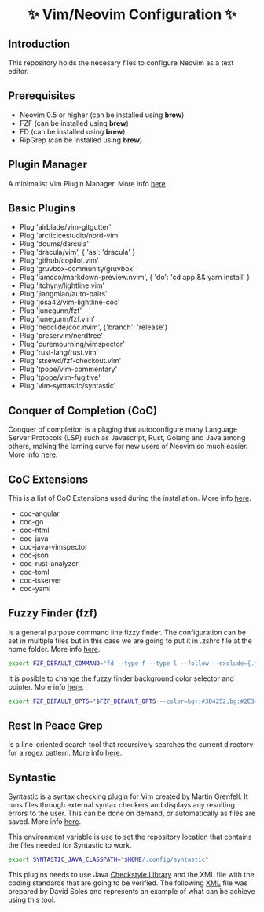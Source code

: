 <h1 align="center"> ✨ Vim/Neovim Configuration ✨ </h1>

## Introduction
This repository holds the necesary files to configure Neovim as a text editor.

## Prerequisites
- Neovim 0.5 or higher (can be installed using **brew**)
- FZF (can be installed using **brew**)
- FD (can be installed using **brew**)
- RipGrep (can be installed using **brew**)

## Plugin Manager
A minimalist Vim Plugin Manager. More info [here](https://github.com/junegunn/vim-plug).

## Basic Plugins
- Plug 'airblade/vim-gitgutter'
- Plug 'arcticicestudio/nord-vim'
- Plug 'doums/darcula'
- Plug 'dracula/vim', { 'as': 'dracula' }
- Plug 'github/copilot.vim'
- Plug 'gruvbox-community/gruvbox'
- Plug 'iamcco/markdown-preview.nvim', { 'do': 'cd app && yarn install' }
- Plug 'itchyny/lightline.vim'
- Plug 'jiangmiao/auto-pairs'
- Plug 'josa42/vim-lightline-coc'
- Plug 'junegunn/fzf'
- Plug 'junegunn/fzf.vim'
- Plug 'neoclide/coc.nvim', {'branch': 'release'}
- Plug 'preservim/nerdtree'
- Plug 'puremourning/vimspector'
- Plug 'rust-lang/rust.vim'
- Plug 'stsewd/fzf-checkout.vim'
- Plug 'tpope/vim-commentary'
- Plug 'tpope/vim-fugitive'
- Plug 'vim-syntastic/syntastic'

## Conquer of Completion (CoC)
Conquer of completion is a pluging that autoconfigure many Language Server Protocols (LSP) such as Javascript, Rust, Golang and Java among others, making the larning curve for new users of Neovim so much easier. More info [here](https://github.com/neoclide/coc.nvim).

## CoC Extensions
This is a list of CoC Extensions used during the installation. More info [here](https://github.com/neoclide/coc.nvim/wiki/Using-coc-extensions).
- coc-angular
- coc-go
- coc-html
- coc-java
- coc-java-vimspector
- coc-json
- coc-rust-analyzer
- coc-toml
- coc-tsserver
- coc-yaml

## Fuzzy Finder (fzf)
Is a general purpose command line fizzy finder. The configuration can be set in multiple files but in this case we are going to put it in .zshrc file at the home folder. More info [here](https://github.com/junegunn/fzf).

```bash
export FZF_DEFAULT_COMMAND="fd --type f --type l --follow --exclude={.m2,.git,.idea,.vscode,node_modules,target,'*.class'}"
```

It is posible to change the fuzzy finder background color selector and pointer. More info [here](https://github.com/junegunn/fzf/issues/1602#issuecomment-511663634).

```bash
export FZF_DEFAULT_OPTS="$FZF_DEFAULT_OPTS --color=bg+:#3B4252,bg:#2E3440,spinner:#81A1C1,hl:#616E88,fg:#D8DEE9,header:#616E88,info:#81A1C1,pointer:#81A1C1,marker:#81A1C1,fg+:#D8DEE9,prompt:#81A1C1,hl+:#81A1C1"
```

## Rest In Peace Grep
Is a line-oriented search tool that recursively searches the current directory for a regex pattern. More info [here](https://github.com/BurntSushi/ripgrep).

## Syntastic
Syntastic is a syntax checking plugin for Vim created by Martin Grenfell. It runs files through external syntax checkers and displays any resulting errors to the user. This can be done on demand, or automatically as files are saved. More info [here](https://github.com/vim-syntastic/syntastic).

This environment variable is use to set the repository location that contains the files needed for Syntastic to work.

```bash
export SYNTASTIC_JAVA_CLASSPATH="$HOME/.config/syntastic"
```

This plugins needs to use Java [Checkstyle Library](https://github.com/checkstyle/checkstyle/releases/) and the XML file with the coding standards that are going to be verified. The following [XML](https://gist.githubusercontent.com/davidsoles/86f9a454cdde53f0450b80cba856efe4/raw/12782c4995de44046aee4659b8fdaeb7d676cf5c/CheckstyleConfigurationUrbe.xml) file was prepared by David Soles and represents an example of what can be achieve using this tool.

